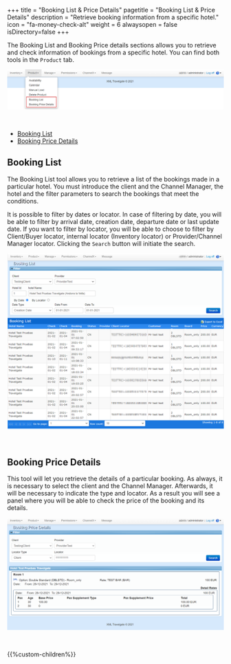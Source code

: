 +++
title = "Booking List & Price Details"
pagetitle = "Booking List & Price Details"
description = "Retrieve booking information from a specific hotel."
icon = "fa-money-check-alt"
weight = 6
alwaysopen = false
isDirectory=false
+++

The Booking List and Booking Price details sections allows you to retrieve and check information of bookings from a specific hotel. You can find both tools in the `Product` tab.

![Inventory-X Booking List and Price Details](./../../../images/web/inventory_bookinglistdetails.png "Inventory-X Booking List and Price Details")

</br>

* [Booking List](#booking-list)
* [Booking Price Details](#booking-price-details)


## Booking List

The Booking List tool allows you to retrieve a list of the bookings made in a particular hotel. You must introduce the client and the Channel Manager, the hotel and the filter parameters to search the bookings that meet the conditions.

It is possible to filter by dates or locator. In case of filtering by date, you will be able to filter by arrival date, creation date, departure date or last update date. If you want to filter by locator, you will be able to choose to filter by Client/Buyer locator, internal locator (Inventory locator) or Provider/Channel Manager locator. Clicking the ``Search`` button will initiate the search.

![Inventory-X Booking List and Price Details](./../../../images/web/inventory_bookinglistdetails2.png "Inventory-X Booking List and Price Details")

</br>

## Booking Price Details

This tool will let you retrieve the details of a particular booking. As always, it is necessary to select the client and the Channel Manager. Afterwards, it will be necessary to indicate the type and locator. As a result you will see a panel where you will be able to check the price of the booking and its details.

![Inventory-X Booking List and Price Details](./../../../images/web/inventory_bookinglistdetails3.png "Inventory-X Booking List and Price Details")

</br>

{{%custom-children%}}